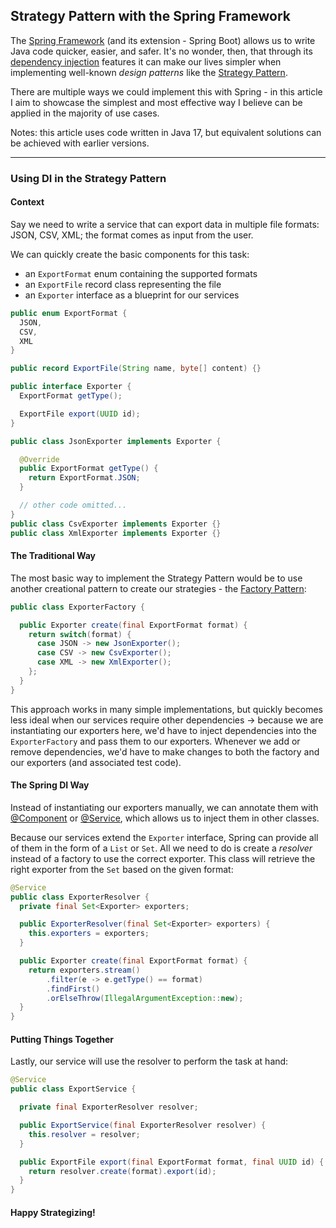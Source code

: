 ## Strategy Pattern with the Spring Framework

The [Spring Framework](https://spring.io/) (and its extension - Spring Boot) allows us to write Java code quicker, easier, and safer. It's no wonder, then, that through its [dependency injection](https://en.wikipedia.org/wiki/Dependency_injection) features it can make our lives simpler when implementing well-known _design patterns_ like the [Strategy Pattern](https://refactoring.guru/design-patterns/strategy).

There are multiple ways we could implement this with Spring - in this article I aim to showcase the simplest and most effective way I believe can be applied in the majority of use cases.

Notes: this article uses code written in Java 17, but equivalent solutions can be achieved with earlier versions.

---

### Using DI in the Strategy Pattern

#### Context

Say we need to write a service that can export data in multiple file formats: JSON, CSV, XML; the format comes as input from the user.

We can quickly create the basic components for this task:

- an `ExportFormat` enum containing the supported formats
- an `ExportFile` record class representing the file
- an `Exporter` interface as a blueprint for our services

```Java
public enum ExportFormat {
  JSON,
  CSV,
  XML
}

public record ExportFile(String name, byte[] content) {}

public interface Exporter {
  ExportFormat getType();

  ExportFile export(UUID id);
}

public class JsonExporter implements Exporter {

  @Override
  public ExportFormat getType() {
    return ExportFormat.JSON;
  }

  // other code omitted...
}
public class CsvExporter implements Exporter {}
public class XmlExporter implements Exporter {}
```

#### The Traditional Way

The most basic way to implement the Strategy Pattern would be to use another creational pattern to create our strategies - the [Factory Pattern](https://refactoring.guru/design-patterns/abstract-factory):

```Java
public class ExporterFactory {

  public Exporter create(final ExportFormat format) {
    return switch(format) {
      case JSON -> new JsonExporter();
      case CSV -> new CsvExporter();
      case XML -> new XmlExporter();
    };
  }
}
```

This approach works in many simple implementations, but quickly becomes less ideal when our services require other dependencies -> because we are instantiating our exporters here, we'd have to inject dependencies into the `ExporterFactory` and pass them to our exporters. Whenever we add or remove dependencies, we'd have to make changes to both the factory and our exporters (and associated test code).

#### The Spring DI Way

Instead of instantiating our exporters manually, we can annotate them with [@Component](https://docs.spring.io/spring-framework/docs/current/javadoc-api/org/springframework/stereotype/Component.html) or [@Service](https://docs.spring.io/spring-framework/docs/current/javadoc-api/org/springframework/stereotype/Service.html), which allows us to inject them in other classes.

Because our services extend the `Exporter` interface, Spring can provide all of them in the form of a `List` or `Set`. All we need to do is create a _resolver_ instead of a factory to use the correct exporter. This class will retrieve the right exporter from the `Set` based on the given format:

```Java
@Service
public class ExporterResolver {
  private final Set<Exporter> exporters;

  public ExporterResolver(final Set<Exporter> exporters) {
    this.exporters = exporters;
  }

  public Exporter create(final ExportFormat format) {
    return exporters.stream()
        .filter(e -> e.getType() == format)
        .findFirst()
        .orElseThrow(IllegalArgumentException::new);
  }
}
```

#### Putting Things Together

Lastly, our service will use the resolver to perform the task at hand:

```Java
@Service
public class ExportService {

  private final ExporterResolver resolver;

  public ExportService(final ExporterResolver resolver) {
    this.resolver = resolver;
  }

  public ExportFile export(final ExportFormat format, final UUID id) {
    return resolver.create(format).export(id);
  }
}
```

#### Happy Strategizing!
